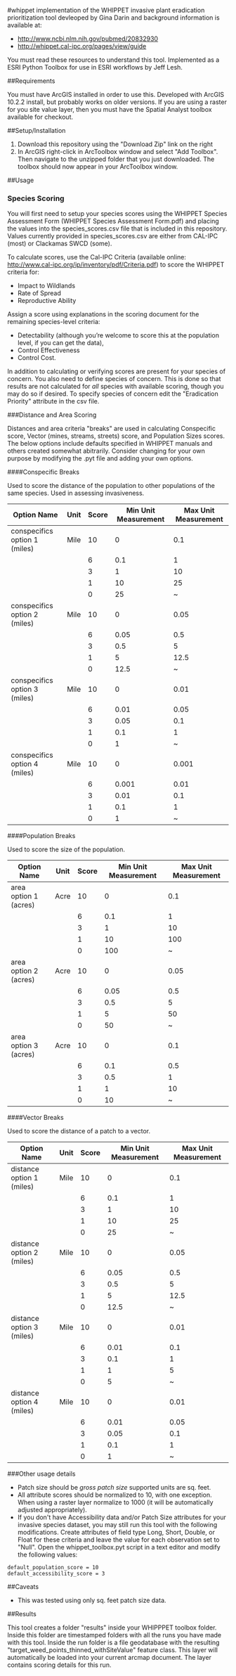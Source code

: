 #whippet
implementation of the WHIPPET invasive plant eradication prioritization tool devleoped by Gina Darin and background information is available at:

- http://www.ncbi.nlm.nih.gov/pubmed/20832930
- http://whippet.cal-ipc.org/pages/view/guide

You must read these resources to understand this tool. Implemented as a ESRI Python Toolbox for use in ESRI workflows by Jeff Lesh.

##Requirements

You must have ArcGIS installed in order to use this. Developed with ArcGIS 10.2.2 install, but probably works on older versions. If you are using a raster for you site value layer, then you must have the Spatial Analyst toolbox available for checkout.

##Setup/Installation

1. Download this repository using the "Download Zip" link on the right
2. In ArcGIS right-click in ArcToolbox window and select "Add Toolbox". Then navigate to the unzipped folder that you just downloaded.  The toolbox should now appear in your ArcToolbox window.

##Usage

### Species Scoring

You will first need to setup your species scores using the WHIPPET Species Assessment Form (WHIPPET Species Assessment Form.pdf) and placing the values into the species_scores.csv file that is included in this repository. Values currently provided in species_scores.csv are either from CAL-IPC (most) or Clackamas SWCD (some). 

To calculate scores, use the Cal-IPC Criteria (available online: http://www.cal-ipc.org/ip/inventory/pdf/Criteria.pdf) to score the WHIPPET criteria for:
-	Impact to Wildlands
  - Rate of Spread
  - Reproductive Ability

Assign a score using explanations in the scoring document for the remaining species-level criteria:
- Detectability (although you’re welcome to score this at the population level, if you can get the data), 
- Control Effectiveness
- Control Cost.

In addition to calculating or verifying scores are present for your species of concern.  You also need to define species of concern.  This is done so that results are not calculated for *all* species with available scoring, though you may do so if desired.  To specify species of concern edit the "Eradication Priority" attribute in the csv file.

###Distance and Area Scoring

Distances and area criteria "breaks" are used in calculating Conspecific score, Vector (mines, streams, streets) score, and Population Sizes scores.  The below options include defaults specified in WHIPPET manuals and others created somewhat abitrarily.  Consider changing for your own purpose by modifying the .pyt file and adding your own options.

####Conspecific Breaks

Used to score the distance of the population to other populations of the same species.  Used in assessing invasiveness.

| Option Name | Unit | Score | Min Unit Measurement | Max Unit Measurement |
| -------------------------- | ------- | ------- | ------- | --- |
| conspecifics option 1 (miles) | Mile | 10 | 0 | 0.1 |
|   |  | 6 | 0.1 | 1 |
|   |  | 3 | 1 | 10 |
|   |  | 1 | 10 | 25 |
|   |  | 0 | 25 | ~ |
| conspecifics option 2 (miles) | Mile | 10 | 0 | 0.05 |
|   |  | 6 | 0.05 | 0.5 |
|   |  | 3 | 0.5 | 5 |
|   |  | 1 | 5 | 12.5 |
|   |  | 0 | 12.5 | ~ |
| conspecifics option 3 (miles) | Mile | 10 | 0 | 0.01 |
|   |  | 6 | 0.01 | 0.05 |
|   |  | 3 | 0.05 | 0.1 |
|   |  | 1 | 0.1 | 1 |
|   |  | 0 | 1 | ~ |
| conspecifics option 4 (miles) | Mile | 10 | 0 | 0.001 |
|   |  | 6 | 0.001 | 0.01 |
|   |  | 3 | 0.01 | 0.1 |
|   |  | 1 | 0.1 | 1 |
|   |  | 0 | 1 | ~ |

####Population Breaks

Used to score the size of the population.

| Option Name | Unit | Score | Min Unit Measurement | Max Unit Measurement |
| -------------------------- | ------- | ------- | ------- | --- |
| area option 1 (acres) | Acre | 10 | 0 | 0.1 |
|   |  | 6 | 0.1 | 1 |
|   |  | 3 | 1 | 10 |
|   |  | 1 | 10 | 100 |
|   |  | 0 | 100 | ~ |
| area option 2 (acres) | Acre | 10 | 0 | 0.05 |
|   |  | 6 | 0.05 | 0.5 |
|   |  | 3 | 0.5 | 5 |
|   |  | 1 | 5 | 50 |
|   |  | 0 | 50 | ~ |
| area option 3 (acres) | Acre | 10 | 0 | 0.1 |
|   |  | 6 | 0.1 | 0.5 |
|   |  | 3 | 0.5 | 1 |
|   |  | 1 | 1 | 10 |
|   |  | 0 | 10 | ~ |


####Vector Breaks

Used to score the distance of a patch to a vector.

| Option Name | Unit | Score | Min Unit Measurement | Max Unit Measurement |
| -------------------------- | ------- | ------- | ------- | --- |
| distance option 1 (miles) | Mile | 10 | 0 | 0.1 |
|   |  | 6 | 0.1 | 1 |
|   |  | 3 | 1 | 10 |
|   |  | 1 | 10 | 25 |
|   |  | 0 | 25 | ~ |
| distance option 2 (miles) | Mile | 10 | 0 | 0.05 |
|   |  | 6 | 0.05 | 0.5 |
|   |  | 3 | 0.5 | 5 |
|   |  | 1 | 5 | 12.5 |
|   |  | 0 | 12.5 | ~ |
| distance option 3 (miles) | Mile | 10 | 0 | 0.01 |
|   |  | 6 | 0.01 | 0.1 |
|   |  | 3 | 0.1 | 1 |
|   |  | 1 | 1 | 5 |
|   |  | 0 | 5 | ~ |
| distance option 4 (miles) | Mile | 10 | 0 | 0.01 |
|   |  | 6 | 0.01 | 0.05 |
|   |  | 3 | 0.05 | 0.1 |
|   |  | 1 | 0.1 | 1 |
|   |  | 0 | 1 | ~ |


###Other usage details

- Patch size should be *gross patch size* supported units are sq. feet.
- All attribute scores should be normalized to 10, with one exception.  When using a raster layer normalize to 1000 (it will be automatically adjusted appropriately).
- If you don't have Accessibility data and/or Patch Size attributes for your invasive species dataset, you may still run this tool with the following modifications.  Create attributes of field type Long, Short, Double, or Float for these criteria and leave the value for each observation set to "Null".  Open the whippet_toolbox.pyt script in a text editor and modify the following values: 
```
default_population_score = 10
default_accessibility_score = 3
```

##Caveats

- This was tested using only sq. feet patch size data.

##Results

This tool creates a folder "results" inside your WHIPPPET toolbox folder.  Inside this folder are timestamped folders with all the runs you have made with this tool.  Inside the run folder is a file geodatabase with the resulting "target_weed_points_thinned_withSiteValue" feature class.  This layer will automatically be loaded into your current arcmap document.  The layer contains scoring details for this run.
